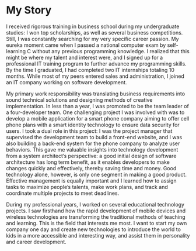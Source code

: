 # My Story

I received rigorous training in business school during my undergraduate studies: I won top scholarships, as well as several business competitions. Still, I was constantly searching for my very specific career passion. My eureka moment came when I passed a national computer exam by self-learning C without any previous programming knowledge. I realized that this might be where my talent and interest were, and I signed up for a professional IT training program to further advance my programming skills. By the time I graduated, I had completed two IT internships totaling 10 months. While most of my peers entered sales and administration, I joined an IT company working on software development.

My primary work responsibility was translating business requirements into sound technical solutions and designing methods of creative implementation. In less than a year, I was promoted to be the team leader of a four-developer team. One challenging project I was involved with was to develop a mobile application for a smart phone company aiming to offer cell phone plans with a smart identity technology to ensure data security for users. I took a dual role in this project: I was the project manager that supervised the development
team to build a front-end website, and I was also building a back-end system for the phone company to analyze user behaviors. This gave me valuable insights into technology development from a system architect’s perspective: a good initial design of software architecture has long term benefit, as it enables developers to make changes quickly and effectively, thereby saving time and money. Good technology alone, however, is only one segment in making a good product. Effective management is equally important and I learned how to assign tasks to maximize people’s talents, make work plans, and track and coordinate multiple projects to meet deadlines.

During my professional years, I worked on several educational technology projects. I saw firsthand how the rapid development of mobile devices and wireless technologies are transforming the traditional methods of teaching and learning. This is the field that interests me most. I want to start my own company one day and create new technologies to introduce the world to kids in a more accessible and interesting way, and assist them in personality and career development.
